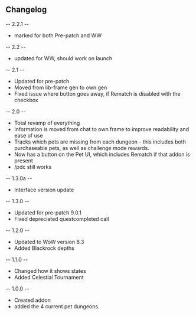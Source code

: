 ## Changelog

-- 2.2.1 --
* marked for both Pre-patch and WW

-- 2.2 --
* updated for WW, should work on launch

-- 2.1 --
* Updated for pre-patch
* Moved from lib-frame gen to own gen
* Fixed issue where button goes away, if Rematch is disabled with the checkbox

-- 2.0 --
* Total revamp of everything
* Information is moved from chat to own frame to improve readability and ease of use
* Tracks which pets are missing from each dungeon - this includes both purchaseable pets, as well as challenge mode rewards.
* Now has a button on the Pet UI, which includes Rematch if that addon is present
* /pdc still works

-- 1.3.0a --
* Interface version update

-- 1.3.0 --
* Updated for pre-patch 9.0.1
* Fixed depreciated questcompleted call

-- 1.2.0 --
* Updated to WoW version 8.3
* Added Blackrock depths

-- 1.1.0 --
* Changed how it shows states
* Added Celestial Tournament

-- 1.0.0 --
* Created addon
* added the 4 current pet dungeons.